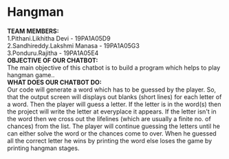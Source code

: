 # Hangman
**TEAM MEMBERS:**<br>
1.Pithani.Likhitha Devi - 19PA1A05D9<br>
2.Sandhireddy.Lakshmi Manasa - 19PA1A05G3<br>
3.Ponduru.Rajitha - 19PA1A05E4<br>
**OBJECTIVE OF OUR CHATBOT:**<br>
The main objective of this chatbot is to build a program which helps to play hangman game..<br>
**WHAT DOES OUR CHATBOT DO:**<br>
Our code will generate a word which has to be guessed by the player. So, that the output screen will displays out blanks (short lines) for each letter of a word. Then the player will guess a letter. If the letter is in the word(s) then the project will write the letter at everyplace it appears. If the letter isn't in the word then we cross out the lifelines (which are usually a finite no. of chances) from the list. The player will continue guessing the letters until he can either solve the word or the chances come to over. When he guessed all the correct letter he wins by printing the word else loses the game by printing hangman stages.
